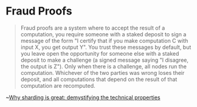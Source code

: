 # Fraud Proofs

>Fraud proofs are a system where to accept the result of a computation, you require someone with a staked deposit to sign a message of the form "I certify that if you make computation C with input X, you get output Y". You trust these messages by default, but you leave open the opportunity for someone else with a staked deposit to make a challenge (a signed message saying "I disagree, the output is Z"). Only when there is a challenge, all nodes run the computation. Whichever of the two parties was wrong loses their deposit, and all computations that depend on the result of that computation are recomputed.

~[Why sharding is great: demystifying the technical properties](https://vitalik.ca/general/2021/04/07/sharding.html)
